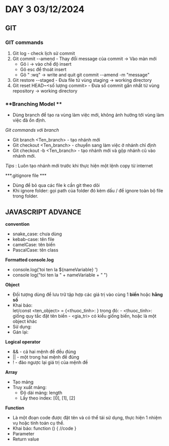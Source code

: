 # **DAY 3 03/12/2024**

## **GIT**

### **GIT commands**

1. Git log - check lịch sử commit
2. Git commit --amend - Thay đổi message của commit -> Vào màn mới
   - Gõ i -> vào chế độ insert
   - Gõ esc để thoát insert
   - Gõ " :wq" -> write and quit
        git commit --amend -m "message"
3. Git restore --staged <fileName> - Đưa file từ vùng staging -> working directory
4. Git reset HEAD~<số lượng commit> - Đưa số commit gần nhất từ vùng repository -> working directory


### **Branching Model **

- Dùng branch để tạo ra vùng làm việc mới, không ảnh hưởng tới vùng làm việc đã ổn định.

*Git commands với branch*
- Git branch <Ten_branch> - tạo nhánh mới
- Git checkout <Ten_branch> - chuyển sang làm việc ở nhánh chỉ định
- Git checkout -b <Ten_branch> - tạo nhánh mới và gộp nhánh cũ vào nhánh mới.

*Tips* : Luôn tạo nhánh mới trước khi thực hiện một lệnh copy từ internet


***.gitignore file ***
- Dùng để bỏ qua các file k cần git theo dõi
- Khi ignore folder: gọi path của folder đó kèm dấu / để ignore toàn bộ file trong folder.




## **JAVASCRIPT ADVANCE**

**convention**
- snake_case: chưa dùng
- kebab-case: tên file
- camelCase: tên biến
- PascalCase: tên class


**Formatted console.log**
- console.log('toi ten la ${nameVariable} ')
- console log("toi ten la " + nameVariable + " ")


**Object**
- Đối tượng dùng để lưu trữ tập hợp các giá trị vào cùng 1 **biến** hoặc **hằng số**
- Khai báo:  
    let/const <ten_object> = {<thuoc_tinh>: <gia tri>} trong đó:
        - <thuoc_tinh>: giống quy tắc đặt tên biến
        - <gia_tri> có kiểu giống biến, hoặc là một object khác
- Sử dụng:
- Gán lại: 


**Logical operator**
- && - cả hai mệnh đề đều đúng
- || - một trong hai mệnh đề đúng
- ! - đảo ngược lại giá trị của mệnh đề


**Array**
- Tạo mảng
- Truy xuất mảng:
    - Độ dài mảng: length
    - Lấy theo index: [0], [1], [2]


**Function**
- Là một đoạn code được đặt tên và có thể tái sử dụng, thực hiện 1 nhiệm vụ hoặc tính toán cụ thể.
- Khai báo: 
    function <nameFunction> () {
        //code
    }
- Parameter
- Return value
